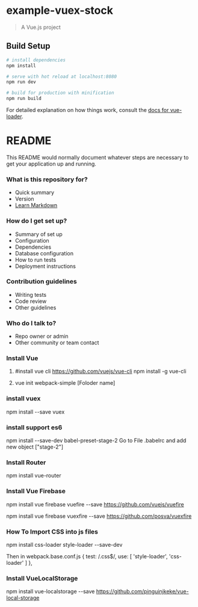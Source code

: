 # example-vuex-stock

> A Vue.js project

## Build Setup

``` bash
# install dependencies
npm install

# serve with hot reload at localhost:8080
npm run dev

# build for production with minification
npm run build
```

For detailed explanation on how things work, consult the [docs for vue-loader](http://vuejs.github.io/vue-loader).

# README #

This README would normally document whatever steps are necessary to get your application up and running.

### What is this repository for? ###

* Quick summary
* Version
* [Learn Markdown](https://bitbucket.org/tutorials/markdowndemo)

### How do I get set up? ###

* Summary of set up
* Configuration
* Dependencies
* Database configuration
* How to run tests
* Deployment instructions

### Contribution guidelines ###

* Writing tests
* Code review
* Other guidelines

### Who do I talk to? ###

* Repo owner or admin
* Other community or team contact

### Install Vue ###
1. #install vue cli https://github.com/vuejs/vue-cli
npm install -g vue-cli

2. vue init webpack-simple [Foloder name]

### install vuex ##
npm install --save vuex

### install support es6 ###
npm install --save-dev babel-preset-stage-2
Go to File .babelrc and add new object ["stage-2"]

### Install Router ####
npm install vue-router

### Install Vue Firebase ###
npm install vue firebase vuefire --save
https://github.com/vuejs/vuefire

npm install vue firebase vuexfire --save
https://github.com/posva/vuexfire

### How To Import CSS into js files ###
npm install css-loader style-loader --save-dev

Then in webpack.base.conf.js
 {
   test: /\.css$/,
   use: [ 'style-loader', 'css-loader' ]
 },

 ### Install VueLocalStorage ###
 npm install vue-localstorage --save
 https://github.com/pinguinjkeke/vue-local-storage









